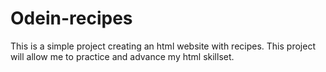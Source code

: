 # Odein-recipes
This is a simple project creating an html website with recipes. This project will allow me to practice and advance my html skillset.